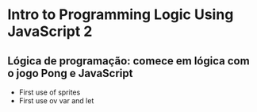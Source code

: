 # Intro to Programming Logic Using JavaScript 2

## Lógica de programação: comece em lógica com o jogo Pong e JavaScript

- First use of sprites
- First use ov var and let
